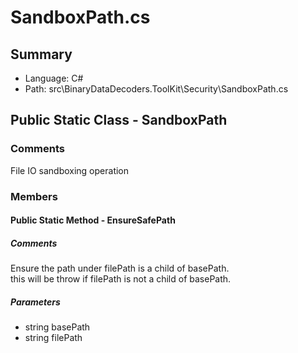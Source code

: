 ﻿# SandboxPath.cs

## Summary

* Language: C#
* Path: src\BinaryDataDecoders.ToolKit\Security\SandboxPath.cs

## Public Static Class - SandboxPath

### Comments

 <summary>
 File IO sandboxing operation
 </summary>

### Members

#### Public Static Method - EnsureSafePath

##### Comments

 <summary>
 Ensure the path under <c>filePath</c> is a child of <c>basePath</c>.
 </summary>
 <paramname="basePath"></param>
 <paramname="filePath"></param>
 <returns></returns>
 <exceptioncref="System.ApplicationException">this will be throw if <c>filePath</c> is not a child of <c>basePath</c>.</exception>

#####  Parameters

 - string basePath 
 - string filePath 

